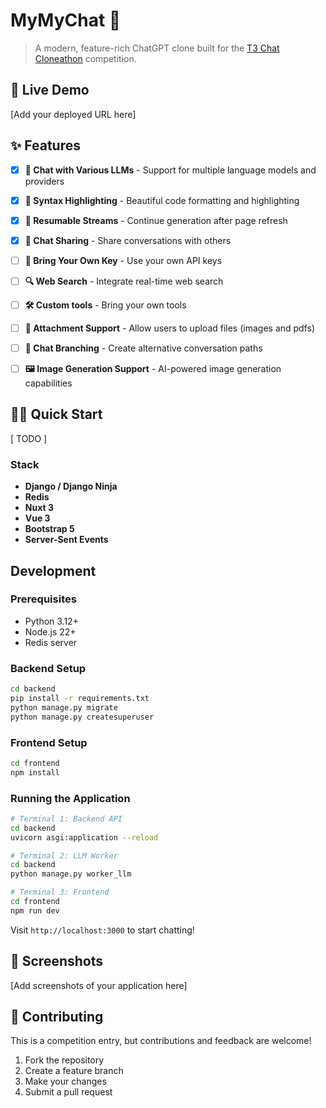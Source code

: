 # MyMyChat 💬

> A modern, feature-rich ChatGPT clone built for the [T3 Chat Cloneathon](https://cloneathon.t3.chat/) competition.

## 🚀 Live Demo

[Add your deployed URL here]


## ✨ Features
- [x] **🤖 Chat with Various LLMs** - Support for multiple language models and providers
- [x] **🎨 Syntax Highlighting** - Beautiful code formatting and highlighting
- [x] **🔄 Resumable Streams** - Continue generation after page refresh
- [x] **🔗 Chat Sharing** - Share conversations with others
- [ ] **🔑 Bring Your Own Key** - Use your own API keys
- [ ] **🔍 Web Search** - Integrate real-time web search
- [ ] **🛠️ Custom tools** - Bring your own tools
- [ ] **📎 Attachment Support** - Allow users to upload files (images and pdfs)
- [ ] **🌳 Chat Branching** - Create alternative conversation paths
- [ ] **🖼️ Image Generation Support** - AI-powered image generation capabilities



## 🏃‍♂️ Quick Start

[ TODO ]


### Stack
- **Django / Django Ninja**
- **Redis**
- **Nuxt 3**
- **Vue 3**
- **Bootstrap 5**
- **Server-Sent Events**




## Development

### Prerequisites
- Python 3.12+
- Node.js 22+
- Redis server

### Backend Setup
```bash
cd backend
pip install -r requirements.txt
python manage.py migrate
python manage.py createsuperuser
```

### Frontend Setup
```bash
cd frontend
npm install
```

### Running the Application
```bash
# Terminal 1: Backend API
cd backend
uvicorn asgi:application --reload

# Terminal 2: LLM Worker
cd backend
python manage.py worker_llm

# Terminal 3: Frontend
cd frontend
npm run dev
```

Visit `http://localhost:3000` to start chatting!

## 📱 Screenshots

[Add screenshots of your application here]



## 🤝 Contributing

This is a competition entry, but contributions and feedback are welcome!

1. Fork the repository
2. Create a feature branch
3. Make your changes
4. Submit a pull request


